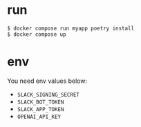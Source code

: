 # run

```
$ docker compose run myapp poetry install
$ docker compose up
```

# env

You need env values below:

- `SLACK_SIGNING_SECRET`
- `SLACK_BOT_TOKEN`
- `SLACK_APP_TOKEN`
- `OPENAI_API_KEY`
